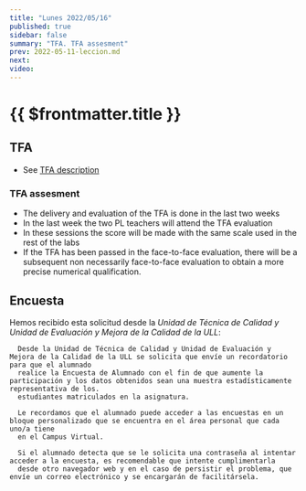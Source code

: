 ```yaml
---
title: "Lunes 2022/05/16"
published: true
sidebar: false
summary: "TFA. TFA assesment"
prev: 2022-05-11-leccion.md
next:
video: 
---
```


# {{ $frontmatter.title }}

  
## TFA

* See [TFA description](/practicas/tfa.html)
  
### TFA assesment

* The delivery and evaluation of the TFA is done in the last two weeks
* In the last week the two PL teachers will attend the TFA evaluation
* In these sessions the score will be made with the same scale used in the rest of the labs
* If the TFA has been passed in the face-to-face evaluation, there will be a subsequent non necessarily face-to-face evaluation to obtain a more precise numerical qualification.

## Encuesta


Hemos recibido esta solicitud desde  la *Unidad de Técnica de Calidad y Unidad de Evaluación y Mejora de la Calidad de la ULL*:

```
  Desde la Unidad de Técnica de Calidad y Unidad de Evaluación y Mejora de la Calidad de la ULL se solicita que envíe un recordatorio para que el alumnado 
  realice la Encuesta de Alumnado con el fin de que aumente la participación y los datos obtenidos sean una muestra estadísticamente representativa de los. 
  estudiantes matriculados en la asignatura.

  Le recordamos que el alumnado puede acceder a las encuestas en un bloque personalizado que se encuentra en el área personal que cada uno/a tiene 
  en el Campus Virtual.

  Si el alumnado detecta que se le solicita una contraseña al intentar acceder a la encuesta, es recomendable que intente cumplimentarla  
  desde otro navegador web y en el caso de persistir el problema, que envíe un correo electrónico y se encargarán de facilitársela.
```

<!--
## Video

<youtube></youtube>
-->